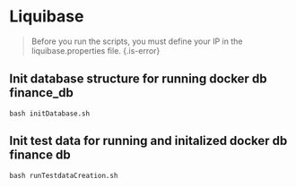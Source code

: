 # Liquibase

> Before you run the scripts, you must define your IP in the liquibase.properties file.
{.is-error}


## Init database structure for running docker db finance_db
```
bash initDatabase.sh
```

## Init test data for running and initalized docker db finance db
```
bash runTestdataCreation.sh
```